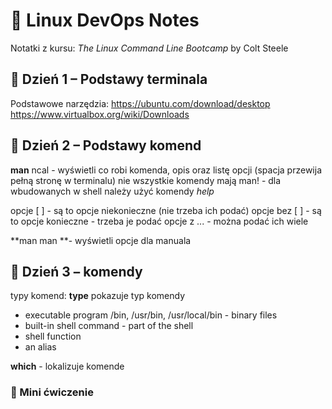  # 📓 Linux DevOps Notes

Notatki z kursu: *The Linux Command Line Bootcamp* by Colt Steele  

## 📁 Dzień 1 – Podstawy terminala

Podstawowe narzędzia:
https://ubuntu.com/download/desktop
https://www.virtualbox.org/wiki/Downloads

## 📁 Dzień 2 – Podstawy komend
**man** ncal - wyświetli co robi komenda, opis oraz listę opcji (spacja przewija pełną stronę w terminalu)
nie wszystkie komendy mają man! - dla wbudowanych w shell należy użyć komendy *help*


opcje  [ ] - są to opcje niekonieczne (nie trzeba ich podać)
opcje bez [ ] - są to opcje konieczne - trzeba je podać
opcje z ... - można podać ich wiele

**man man **- wyświetli opcje dla manuala 

## 📁 Dzień 3 –  komendy

typy komend: 
**type** pokazuje typ komendy
* executable program /bin, /usr/bin, /usr/local/bin - binary files
* built-in shell command - part of the shell
* shell function
* an alias

  
**which** - lokalizuje komende

### 🧪 Mini ćwiczenie
